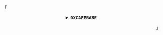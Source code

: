 <p align="left"><b>「</b></p>
<details align="center">
<summary>
   <samp><strong>0XCAFEBABE</strong></samp>
  </summary>
   <br />
   <samp><sub>nothing</sub></samp>
   <br />
   <br />
</details>
<p align="right"><b>」</b></p>